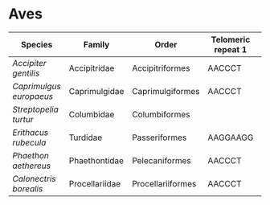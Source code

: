 # Aves

| Species | Family | Order | Telomeric repeat 1 | Telomeric repeat 2 | Data type |
| -- | --- | --- | --- | --- | --- |
| *Accipiter gentilis* | Accipitridae | Accipitriformes | AACCCT | AACCCTAACCCT | pacbio |
| *Caprimulgus europaeus* | Caprimulgidae | Caprimulgiformes | AACCCT | AACCCTAACCCT | assembly |
| *Streptopelia turtur* | Columbidae | Columbiformes |  |  | assembly |
| *Erithacus rubecula* | Turdidae | Passeriformes | AAGGAAGG | AGAGG | assembly |
| *Phaethon aethereus* | Phaethontidae | Pelecaniformes | AACCCT | AACCCTAACCCT | pacbio |
| *Calonectris borealis* | Procellariidae | Procellariiformes | AACCCT | CCCCC | pacbio |

